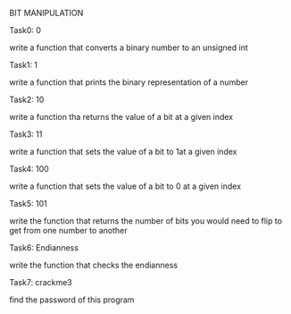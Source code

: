 BIT MANIPULATION

Task0: 0

write a function that converts a binary number to an unsigned int

Task1: 1

write a function that prints the binary representation of a number

Task2: 10

write a function tha returns the value of a bit at a given index

Task3: 11

write a function that sets the value of a bit to 1at a given index

Task4: 100

write a function that sets the value of a bit to 0 at a given index

Task5: 101

write the function that returns the number of bits you would need to flip to get from one number to another

Task6: Endianness

write the function that checks the endianness

Task7: crackme3

find the password of this program
